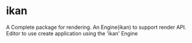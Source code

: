 # ikan
A Complete package for rendering. An Engine(ikan) to support render API. Editor to use create application using the 'ikan' Engine
